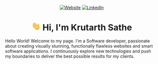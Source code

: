 <div align="center">
  <a href="https://krutarthsathe.info/" target="_blank"><img alt="Website" src="https://img.shields.io/badge/Website-red?style=for-the-badge"></a>
  <a href="https://www.linkedin.com/in/krutarthsathe/" target="_blank"><img alt="LinkedIn" src="https://img.shields.io/badge/LinkedIn-0077B5?style=for-the-badge&logo=linkedin&logoColor=white"></a>
</div>

<h1 align="center"> <img src="images/wave.gif" width="30px"> Hi, I'm Krutarth Sathe</h1>

<p> Hello World! Welcome to my page. I'm a Software developer, passionate about creating visually stunning, functionally flawless websites and smart software applications. I continuously explore new technologies and push my boundaries to deliver the best possible results for my clients. </p>